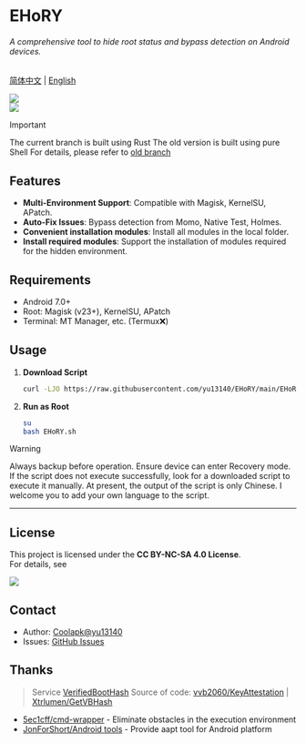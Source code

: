 # EHoRY

###### A comprehensive tool to hide root status and bypass detection on Android devices.

[简体中文](readme.md) | [English](readme_en.md)

![](https://img.shields.io/badge/Platform-Android-green?logo=Android&style=for-the-badge)  
[![](https://img.shields.io/badge/Update_Log-v5.0-orange?style=for-the-badge)](update_log.md)  

> [!IMPORTANT]
> The current branch is built using Rust
> The old version is built using pure Shell
> For details, please refer to [old branch](https://github.com/yu13140/EHoRY/tree/old)

## Features
- **Multi-Environment Support**: Compatible with Magisk, KernelSU, APatch.
- **Auto-Fix Issues**: Bypass detection from Momo, Native Test, Holmes.
- **Convenient installation modules**: Install all modules in the local folder.
- **Install required modules**: Support the installation of modules required for the hidden environment.

## Requirements
- Android 7.0+
- Root: Magisk (v23+), KernelSU, APatch
- Terminal: MT Manager, etc. (Termux❌)

## Usage
1. **Download Script**  
   ```bash
   curl -LJO https://raw.githubusercontent.com/yu13140/EHoRY/main/EHoRY.sh
   ```

2. **Run as Root**  
   ```bash
   su
   bash EHoRY.sh
   ```
> [!WARNING]
> Always backup before operation.
> Ensure device can enter Recovery mode.
> If the script does not execute successfully, look for a downloaded script to execute it manually.
> At present, the output of the script is only Chinese. I welcome you to add your own language to the script.

---

## License
This project is licensed under the **CC BY-NC-SA 4.0 License**.  
For details, see

[![](https://img.shields.io/badge/License-CC_BY--NC--NA_4.0-blue?style=for-the-badge&logo=Github)](LICENSE)

## Contact
- Author: [Coolapk@yu13140](https://www.coolapk.com/u/24898135)
- Issues: [GitHub Issues](https://github.com/yu13140/EHoRY/issues)

## Thanks
> Service [VerifiedBootHash](https://github.com/yu13140/VerifiedBootHash) Source of code:
> [vvb2060/KeyAttestation](https://github.com/vvb2060/KeyAttestation) | [Xtrlumen/GetVBHash](https://github.com/XtrLumen/GetVBHash)

- [5ec1cff/cmd-wrapper](https://gist.github.com/5ec1cff/4b3a3ef329094e1427e2397cfa2435ff) - Eliminate obstacles in the execution environment  
- [JonForShort/Android tools](https://github.com/JonForShort/android-tools) - Provide aapt tool for Android platform